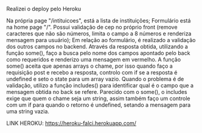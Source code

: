 Realizei o deploy pelo Heroku

Na própria page "/intituicoes", está a lista de instituições;
Formulário está na home page "/". Possui validação de cep no próprio front (remove caracteres que não são números, limita o campo a 8 números e renderiza mensagem para usuário);
Em relação ao formulário, é realizado a validação dos outros campos no backend. Através da resposta obtida, utilizando a função some(), faço a busca pelo nome dos campos apontado pelo back como requeridos e renderizo uma mensagem em vermelho. A função some() aceita que apenas arrays o chame, por isso quando faço a requisição post e recebo a resposta, controlo com if se a resposta é undefined e seto o state para um array vazio. Quando o problema é de validação, utilizo a função includes() para identificar qual é o campo que a mensagem obtida no back se refere. Parecido com o some(), o includes exige que quem o chame seja um string, assim também faço um controle com um if para quando o retorno é undefined, setando a mensagem para uma string vazia.   

LINK HEROKU: https://heroku-falci.herokuapp.com/